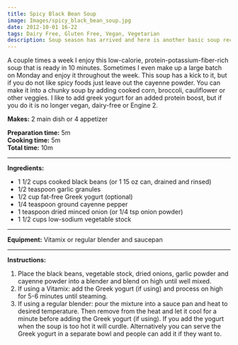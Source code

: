 ```yaml
---
title: Spicy Black Bean Soup
image: Images/spicy_black_bean_soup.jpg
date: 2012-10-01 16-22
tags: Dairy Free, Gluten Free, Vegan, Vegetarian
description: Soup season has arrived and here is another basic soup recipe that can be adapted, doctored up or enjoyed as is.
---
```

A couple times a week I enjoy this low-calorie, protein-potassium-fiber-rich soup that is ready in 10 minutes. Sometimes I even make up a large batch on Monday and enjoy it throughout the week. This soup has a kick to it, but if you do not like spicy foods just leave out the cayenne powder. You can make it into a chunky soup by adding cooked corn, broccoli, cauliflower or other veggies. I like to add greek yogurt for an added protein boost, but if you do it is no longer vegan, dairy-free or Engine 2.

**Makes:** 2  main dish or 4 appetizer

**Preparation time:** 5m  
**Cooking time:** 5m  
**Total time:** 10m

---

**Ingredients:**

- 1 1/2 cups cooked black beans (or 1 15 oz can, drained and rinsed)
- 1/2 teaspoon garlic granules
- 1/2  cup fat-free Greek yogurt (optional)
- 1/4  teaspoon ground cayenne pepper
- 1 teaspoon dried minced onion (or 1/4 tsp onion powder)
- 1 1/2 cups low-sodium vegetable stock


---

**Equipment:** Vitamix or regular blender and saucepan

---

**Instructions:**

1. Place the black beans, vegetable stock, dried onions, garlic powder and cayenne powder into a blender and blend on high until well mixed. 
1. If using a Vitamix: add the Greek yogurt (if using) and process on high for 5-6 minutes until steaming. 
1. If using a regular blender: pour the mixture into a sauce pan and heat to desired temperature. Then remove from the heat and let it cool for a minute before adding the Greek yogurt (if using). If you add the yogurt when the soup is too hot it will curdle. Alternatively you can serve the Greek yogurt in a separate bowl and people can add it if they want to. 


